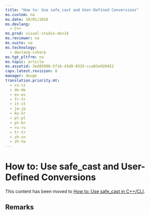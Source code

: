 ```yaml
---
title: "How to: Use safe_cast and User-Defined Conversions"
ms.custom: na
ms.date: 10/01/2016
ms.devlang: 
  - C++
ms.prod: visual-studio-dev14
ms.reviewer: na
ms.suite: na
ms.technology: 
  - devlang-csharp
ms.tgt_pltfrm: na
ms.topic: article
ms.assetid: 3ed85096-5f16-43d9-8335-cca83e920452
caps.latest.revision: 8
manager: douge
translation.priority.mt: 
  - cs-cz
  - de-de
  - es-es
  - fr-fr
  - it-it
  - ja-jp
  - ko-kr
  - pl-pl
  - pt-br
  - ru-ru
  - tr-tr
  - zh-cn
  - zh-tw
---
```

# How to: Use safe_cast and User-Defined Conversions
This content has been moved to [How to: Use safe_cast in C++/CLI](../Topic/How%20to:%20Use%20safe_cast%20in%20C++-CLI.md).  
  
## Remarks